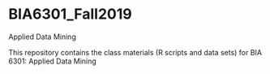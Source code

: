 # BIA6301_Fall2019
 Applied Data Mining
 
 This repository contains the class materials (R scripts and data sets) for BIA 6301: Applied Data Mining
